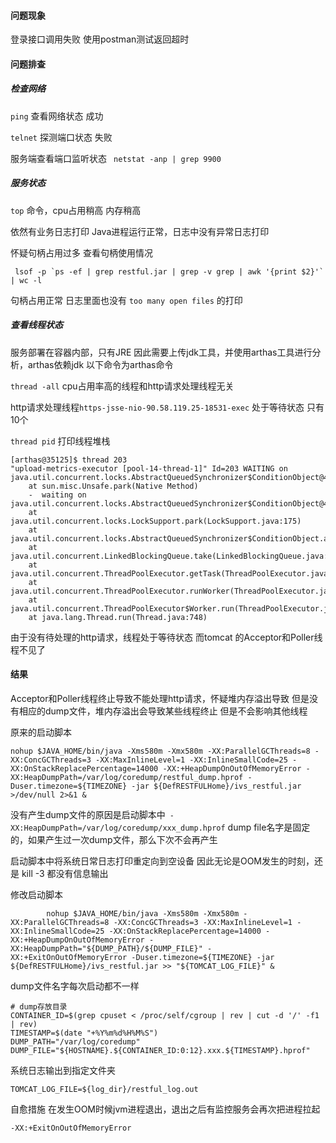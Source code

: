 #### 问题现象

登录接口调用失败 使用postman测试返回超时

#### 问题排查

##### 检查网络

 ```ping```  查看网络状态  成功

```telnet```  探测端口状态 失败 

服务端查看端口监听状态  ``` netstat -anp | grep 9900```   

##### 服务状态

`top`  命令，cpu占用稍高 内存稍高

依然有业务日志打印 Java进程运行正常，日志中没有异常日志打印

怀疑句柄占用过多 查看句柄使用情况

``` lsof -p `ps -ef | grep restful.jar | grep -v grep | awk '{print $2}'` | wc -l```

句柄占用正常 日志里面也没有 `too many open files` 的打印

##### 查看线程状态

服务部署在容器内部，只有JRE 因此需要上传jdk工具，并使用arthas工具进行分析，arthas依赖jdk 以下命令为arthas命令

`thread -all` cpu占用率高的线程和http请求处理线程无关

http请求处理线程`https-jsse-nio-90.58.119.25-18531-exec` 处于等待状态 只有10个

`thread pid` 打印线程堆栈

```
[arthas@35125]$ thread 203
"upload-metrics-executor [pool-14-thread-1]" Id=203 WAITING on java.util.concurrent.locks.AbstractQueuedSynchronizer$ConditionObject@47df4517
    at sun.misc.Unsafe.park(Native Method)
    -  waiting on java.util.concurrent.locks.AbstractQueuedSynchronizer$ConditionObject@47df4517
    at java.util.concurrent.locks.LockSupport.park(LockSupport.java:175)
    at java.util.concurrent.locks.AbstractQueuedSynchronizer$ConditionObject.await(AbstractQueuedSynchronizer.java:2045)
    at java.util.concurrent.LinkedBlockingQueue.take(LinkedBlockingQueue.java:442)
    at java.util.concurrent.ThreadPoolExecutor.getTask(ThreadPoolExecutor.java:1074)
    at java.util.concurrent.ThreadPoolExecutor.runWorker(ThreadPoolExecutor.java:1134)
    at java.util.concurrent.ThreadPoolExecutor$Worker.run(ThreadPoolExecutor.java:624)
    at java.lang.Thread.run(Thread.java:748)

```

由于没有待处理的http请求，线程处于等待状态  而tomcat 的Acceptor和Poller线程不见了

#### 结果

Acceptor和Poller线程终止导致不能处理http请求，怀疑堆内存溢出导致 但是没有相应的dump文件，堆内存溢出会导致某些线程终止 但是不会影响其他线程

原来的启动脚本

```
nohup $JAVA_HOME/bin/java -Xms580m -Xmx580m -XX:ParallelGCThreads=8 -XX:ConcGCThreads=3 -XX:MaxInlineLevel=1 -XX:InlineSmallCode=25 -XX:OnStackReplacePercentage=14000 -XX:+HeapDumpOnOutOfMemoryError -XX:HeapDumpPath=/var/log/coredump/restful_dump.hprof -Duser.timezone=${TIMEZONE} -jar ${DefRESTFULHome}/ivs_restful.jar >/dev/null 2>&1 &
```



没有产生dump文件的原因是启动脚本中` -XX:HeapDumpPath=/var/log/coredump/xxx_dump.hprof`  dump file名字是固定的，如果产生过一次dump文件，那么下次不会再产生

启动脚本中将系统日常日志打印重定向到空设备  因此无论是OOM发生的时刻，还是 kill -3 都没有信息输出

修改启动脚本

```
        nohup $JAVA_HOME/bin/java -Xms580m -Xmx580m -XX:ParallelGCThreads=8 -XX:ConcGCThreads=3 -XX:MaxInlineLevel=1 -XX:InlineSmallCode=25 -XX:OnStackReplacePercentage=14000 -XX:+HeapDumpOnOutOfMemoryError -XX:HeapDumpPath="${DUMP_PATH}/${DUMP_FILE}" -XX:+ExitOnOutOfMemoryError -Duser.timezone=${TIMEZONE} -jar ${DefRESTFULHome}/ivs_restful.jar >> "${TOMCAT_LOG_FILE}" &
```

dump文件名字每次启动都不一样

```
# dump存放目录
CONTAINER_ID=$(grep cpuset < /proc/self/cgroup | rev | cut -d '/' -f1 | rev)
TIMESTAMP=$(date "+%Y%m%d%H%M%S")
DUMP_PATH="/var/log/coredump"
DUMP_FILE="${HOSTNAME}.${CONTAINER_ID:0:12}.xxx.${TIMESTAMP}.hprof"
```

系统日志输出到指定文件夹

```
TOMCAT_LOG_FILE=${log_dir}/restful_log.out
```

自愈措施  在发生OOM时候jvm进程退出，退出之后有监控服务会再次把进程拉起

```
-XX:+ExitOnOutOfMemoryError
```

